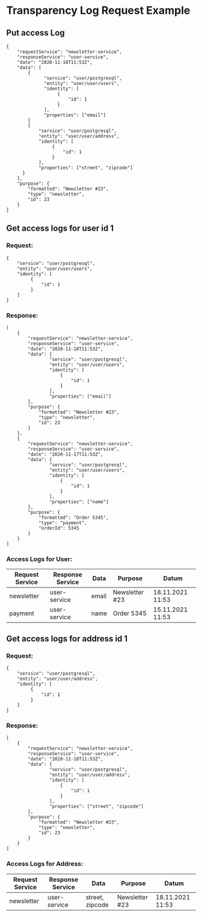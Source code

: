 # Transparency Log Request Example

## Put access Log
```
{
    "requestService": "newsletter-service",
    "responseService": "user-service",
    "date": "2020-11-18T11:53Z",
    "data": [
        {
              "service": "user/postgresql",
              "entity": "user/user/users",
              "identity": [
                   {
                       "id": 1
                   }
              ],
              "properties": ["email"]
        }
        {
            "service": "user/postgresql",
            "entity": "user/user/address",
            "identity": [
                 {
                     "id": 1
                 }
            ],
            "properties": ["street", "zipcode"]
      }  
    ],
    "purpose": {
        "formatted": "Newsletter #23",
        "type": "newsletter",
        "id": 23
    }
}
```

## Get access logs for user id 1
### Request:
```
{
    "service": "user/postgresql",
    "entity": "user/user/users",
    "identity": [
         {
             "id": 1
         }
    ]
}
```

### Response:
```
[
    {
        "requestService": "newsletter-service",
        "responseService": "user-service",
        "date": "2020-11-18T11:53Z",
        "data": {
                "service": "user/postgresql",
                "entity": "user/user/users",
                "identity": [
                    {
                        "id": 1
                    }
                ],
                "properties": ["email"]
        },
        "purpose": {
            "formatted": "Newsletter #23",
            "type": "newsletter",
            "id": 23
        }
    },
    {
        "requestService": "newsletter-service",
        "responseService": "user-service",
        "date": "2020-11-17T11:53Z",
        "data": {
                "service": "user/postgresql",
                "entity": "user/user/users",
                "identity": [
                    {
                        "id": 1
                    }
                ],
                "properties": ["name"]
        },
        "purpose": {
            "formatted": "Order 5345",
            "type": "payment",
            "orderId": 5345
        }
    }
]
```

### Access Logs for User:

Request Service | Response Service | Data | Purpose        | Datum
----------------|------------------|------|----------------|-----------------
newsletter      | user-service     | email| Newsletter #23 | 18.11.2021 11:53
payment         | user-service     | name | Order 5345     | 15.11.2021 11:53


## Get access logs for address id 1
### Request:
```
{
    "service": "user/postgresql",
    "entity": "user/user/address",
    "identity": [
         {
             "id": 1
         }
    ]
}
```

### Response:
```
[
    {
        "requestService": "newsletter-service",
        "responseService": "user-service",
        "date": "2020-11-18T11:53Z",
        "data": {
                "service": "user/postgresql",
                "entity": "user/user/address",
                "identity": [
                    {
                        "id": 1
                    }
                ],
                "properties": ["street", "zipcode"]
        },
        "purpose": {
            "formatted": "Newsletter #23",
            "type": "newsletter",
            "id": 23
        }
    }
]
```

### Access Logs for Address:

Request Service | Response Service | Data            | Purpose        | Datum
----------------|------------------|-----------------|----------------|-----------------
newsletter      | user-service     | street, zipcode | Newsletter #23 | 18.11.2021 11:53